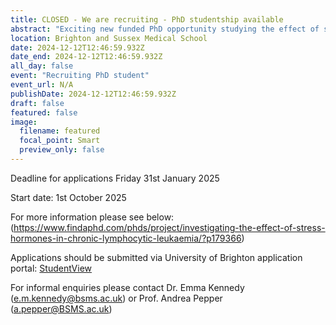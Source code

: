 ```yaml
---
title: CLOSED - We are recruiting - PhD studentship available
abstract: "Exciting new funded PhD opportunity studying the effect of stress in chronic lymphocytic leukaemia."
location: Brighton and Sussex Medical School
date: 2024-12-12T12:46:59.932Z
date_end: 2024-12-12T12:46:59.932Z
all_day: false
event: "Recruiting PhD student"
event_url: N/A
publishDate: 2024-12-12T12:46:59.932Z
draft: false
featured: false
image:
  filename: featured
  focal_point: Smart
  preview_only: false
---
```

Deadline for applications Friday 31st January 2025

Start date: 1st October 2025

For more information please see below:
(https://www.findaphd.com/phds/project/investigating-the-effect-of-stress-hormones-in-chronic-lymphocytic-leukaemia/?p179366)

Applications should be submitted via University of Brighton application portal: [StudentView](https://evsipr.brighton.ac.uk/urd/sits.urd/run/siw_ipp_lgn.login?process=siw_ipp_app_crs&_ga=2.19252792.1648748345.1571735228-239989748.1571735228)

For informal enquiries please contact Dr. Emma Kennedy (e.m.kennedy@bsms.ac.uk) or Prof. Andrea Pepper (a.pepper@BSMS.ac.uk)
